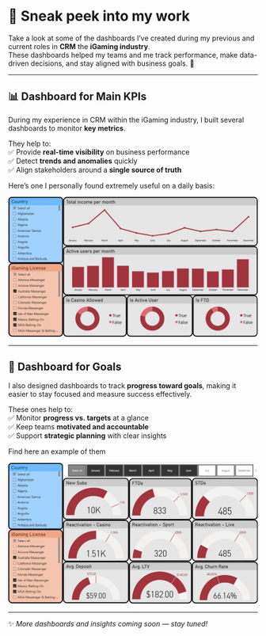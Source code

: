 # 👀 Sneak peek into my work  

Take a look at some of the dashboards I’ve created during my previous and current roles in **CRM** the **iGaming industry**.  
These dashboards helped my teams and me track performance, make data-driven decisions, and stay aligned with business goals. 🚀  

---

## 📊 Dashboard for Main KPIs  
During my experience in CRM within the iGaming industry, I built several dashboards to monitor **key metrics**.  

They help to:  
✅ Provide **real-time visibility** on business performance  
✅ Detect **trends and anomalies** quickly  
✅ Align stakeholders around a **single source of truth**

Here’s one I personally found extremely useful on a daily basis:  

![Main KPI Dashboard](./Dashboard%201.png)  

---

## 🎯 Dashboard for Goals  
I also designed dashboards to track **progress toward goals**, making it easier to stay focused and measure success effectively.

These ones help to:  
✅ Monitor **progress vs. targets** at a glance  
✅ Keep teams **motivated and accountable**  
✅ Support **strategic planning** with clear insights  

Find here an example of them

![Goals Dashboard](./Dashboard%202.png)  

---

✨ *More dashboards and insights coming soon — stay tuned!*  
